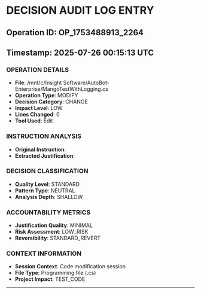 # DECISION AUDIT LOG ENTRY
## Operation ID: OP_1753488913_2264
## Timestamp: 2025-07-26 00:15:13 UTC

### OPERATION DETAILS
- **File**: /mnt/c/Insight Software/AutoBot-Enterprise/MangoTestWithLogging.cs
- **Operation Type**: MODIFY
- **Decision Category**: CHANGE
- **Impact Level**: LOW
- **Lines Changed**: 0
- **Tool Used**: Edit

### INSTRUCTION ANALYSIS
- **Original Instruction**: 
- **Extracted Justification**: 

### DECISION CLASSIFICATION
- **Quality Level**: STANDARD
- **Pattern Type**: NEUTRAL
- **Analysis Depth**: SHALLOW

### ACCOUNTABILITY METRICS
- **Justification Quality**: MINIMAL
- **Risk Assessment**: LOW_RISK
- **Reversibility**: STANDARD_REVERT

### CONTEXT INFORMATION
- **Session Context**: Code modification session
- **File Type**: Programming file (.cs)
- **Project Impact**: TEST_CODE

---
